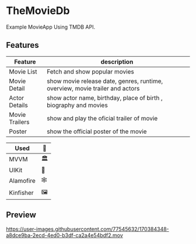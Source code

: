 # TheMovieDb
Example MovieApp Using TMDB API.


## Features
|Feature| description |
|--|--|
|Movie List| Fetch and show popular movies |
|Movie Detail| show movie release date, genres, runtime, overview, movie trailer and actors  |
|Actor Details| show actor name, birthday, place of birth , biography and movies  |
|Movie Trailers| show and play the oficial trailer of movie |
|Poster| show the official poster of the movie |


|Used| 🎯 |
|--|--|
|MVVM| 🏛 |
|UIKit| 🗾 |
|Alamofire| 🕸 |
|Kinfisher| 🖼 |


## Preview 

https://user-images.githubusercontent.com/77545632/170384348-a8dce9ba-2ecd-4ed0-b3df-ca2a4e54bdf2.mov

